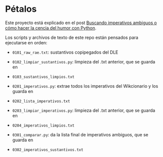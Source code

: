 # Pétalos

Este proyecto está explicado en el post [Buscando imperativos ambiguos o cómo hacer la cencia del humor con Python](https://medium.com/@nimbusaeta/buscando-imperativos-ambiguos-bd922ddb1079).

Los scripts y archivos de texto de este repo están pensados para ejecutarse en orden:

* `0101_raw_rae.txt`: sustantivos copipegados del DLE
* `0102_limpiar_sustantivos.py`: limpieza del .txt anterior, que se guarda en
* `0103_sustantivos_limpios.txt`

* `0201_imperativos.py`: extrae todos los imperativos del Wikcionario y los guarda en
* `0202_lista_imperativos.txt`
* `0203_limpiar_imperativos.py`: limpieza del .txt anterior, que se guarda en
* `0204_imperativos_limpios.txt`

* `0301_comparar.py`: da la lista final de imperativos ambiguos, que se guarda en
* `0302_imperativos_sustantivos.txt`
